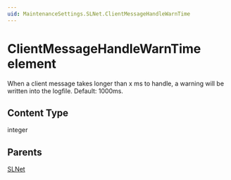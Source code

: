 ```yaml
---
uid: MaintenanceSettings.SLNet.ClientMessageHandleWarnTime
---
```


# ClientMessageHandleWarnTime element

When a client message takes longer than x ms to handle, a warning will be written into the logfile. Default: 1000ms.

## Content Type

integer

## Parents

[SLNet](xref:MaintenanceSettings.SLNet)
